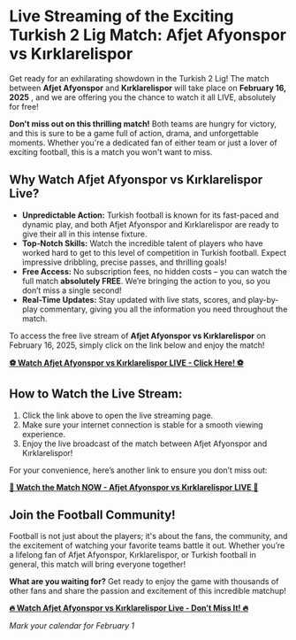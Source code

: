 # Live Streaming of the Exciting Turkish 2 Lig Match: Afjet Afyonspor vs Kırklarelispor

Get ready for an exhilarating showdown in the Turkish 2 Lig! The match between **Afjet Afyonspor** and **Kırklarelispor** will take place on **February 16, 2025** , and we are offering you the chance to watch it all LIVE, absolutely for free!

**Don't miss out on this thrilling match!** Both teams are hungry for victory, and this is sure to be a game full of action, drama, and unforgettable moments. Whether you're a dedicated fan of either team or just a lover of exciting football, this is a match you won't want to miss.

## Why Watch Afjet Afyonspor vs Kırklarelispor Live?

- **Unpredictable Action:** Turkish football is known for its fast-paced and dynamic play, and both Afjet Afyonspor and Kırklarelispor are ready to give their all in this intense fixture.
- **Top-Notch Skills:** Watch the incredible talent of players who have worked hard to get to this level of competition in Turkish football. Expect impressive dribbling, precise passes, and thrilling goals!
- **Free Access:** No subscription fees, no hidden costs – you can watch the full match **absolutely FREE**. We’re bringing the action to you, so you don’t miss a single second!
- **Real-Time Updates:** Stay updated with live stats, scores, and play-by-play commentary, giving you all the information you need throughout the match.

To access the free live stream of **Afjet Afyonspor vs Kırklarelispor** on February 16, 2025, simply click on the link below and enjoy the match!

[**⚽ Watch Afjet Afyonspor vs Kırklarelispor LIVE - Click Here! ⚽**](https://tinyurl.com/livestreamfreeo?st=Afjet+Afyonspor+vs+K%C4%B1rklarelispor&si=ghc)

## How to Watch the Live Stream:

1. Click the link above to open the live streaming page.
2. Make sure your internet connection is stable for a smooth viewing experience.
3. Enjoy the live broadcast of the match between Afjet Afyonspor and Kırklarelispor!

For your convenience, here’s another link to ensure you don’t miss out:

[**🎥 Watch the Match NOW - Afjet Afyonspor vs Kırklarelispor LIVE 🎥**](https://tinyurl.com/livestreamfreeo?st=Afjet+Afyonspor+vs+K%C4%B1rklarelispor&si=ghc)

## Join the Football Community!

Football is not just about the players; it's about the fans, the community, and the excitement of watching your favorite teams battle it out. Whether you’re a lifelong fan of Afjet Afyonspor, Kırklarelispor, or Turkish football in general, this match will bring everyone together!

**What are you waiting for?** Get ready to enjoy the game with thousands of other fans and share the passion and excitement of this incredible matchup!

[**🔥 Watch Afjet Afyonspor vs Kırklarelispor Live - Don’t Miss It! 🔥**](https://tinyurl.com/livestreamfreeo?st=Afjet+Afyonspor+vs+K%C4%B1rklarelispor&si=ghc)

_Mark your calendar for February 1_
